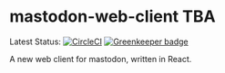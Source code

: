 # mastodon-web-client TBA

Latest Status:
[![CircleCI](https://circleci.com/gh/timomeh/mastodon-web-client.svg?style=svg)](https://circleci.com/gh/timomeh/mastodon-web-client) [![Greenkeeper badge](https://badges.greenkeeper.io/timomeh/mastodon-web-client.svg)](https://greenkeeper.io/)

A new web client for mastodon, written in React.

